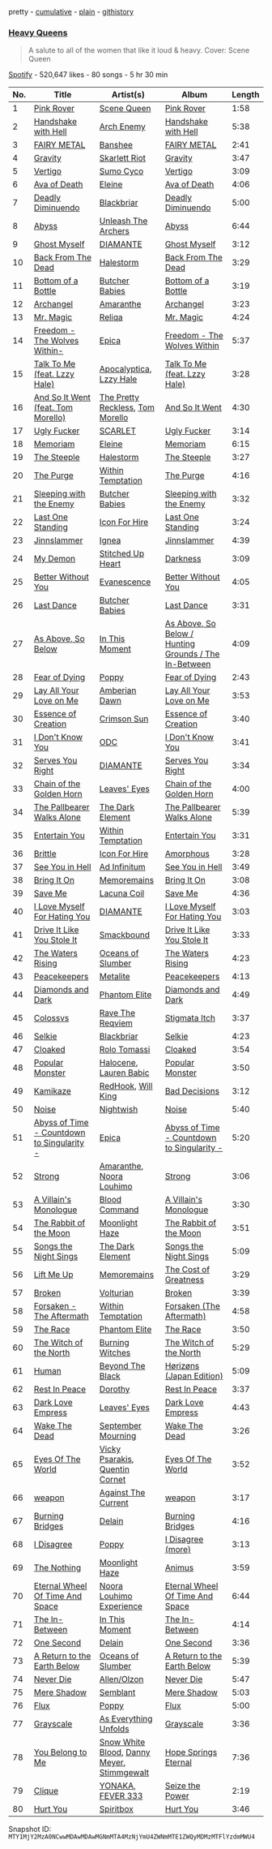 pretty - [cumulative](/playlists/cumulative/37i9dQZF1DWXDJDWnzE39E.md) - [plain](/playlists/plain/37i9dQZF1DWXDJDWnzE39E) - [githistory](https://github.githistory.xyz/mackorone/spotify-playlist-archive/blob/main/playlists/plain/37i9dQZF1DWXDJDWnzE39E)

### [Heavy Queens](https://open.spotify.com/playlist/37i9dQZF1DWXDJDWnzE39E)

> A salute to all of the women that like it loud & heavy\. Cover: Scene Queen

[Spotify](https://open.spotify.com/user/spotify) - 520,647 likes - 80 songs - 5 hr 30 min

| No. | Title | Artist(s) | Album | Length |
|---|---|---|---|---|
| 1 | [Pink Rover](https://open.spotify.com/track/5oqVAub4vyUVoxHXZSP7LR) | [Scene Queen](https://open.spotify.com/artist/6WandyxeDxlcOTwxtnTKP4) | [Pink Rover](https://open.spotify.com/album/6S0LmXm7aFz2dfDJVN1WXq) | 1:58 |
| 2 | [Handshake with Hell](https://open.spotify.com/track/2t5NYzZgq3cf7ck9Eg51ZQ) | [Arch Enemy](https://open.spotify.com/artist/0DCw6lHkzh9t7f8Hb4Z0Sx) | [Handshake with Hell](https://open.spotify.com/album/0NGaiN3rXHa54qJwqzLJLV) | 5:38 |
| 3 | [FAIRY METAL](https://open.spotify.com/track/0DKxrOrnZCgYZkEK4c0lPh) | [Banshee](https://open.spotify.com/artist/0DG7J8Q9Alnt65HJv6owzf) | [FAIRY METAL](https://open.spotify.com/album/6kfLbgw7Urv2Kyd2xSJALA) | 2:41 |
| 4 | [Gravity](https://open.spotify.com/track/5p8MkAxGr7LkiVvtuduiCD) | [Skarlett Riot](https://open.spotify.com/artist/6IN0ZavFCDhKZ2N3NT7E3z) | [Gravity](https://open.spotify.com/album/2WBcy59E3bZDlLXTrZK0AZ) | 3:47 |
| 5 | [Vertigo](https://open.spotify.com/track/1glkXrrq1qC6lhcNijksWb) | [Sumo Cyco](https://open.spotify.com/artist/3rSpnCzb6wtsvZlGkkcHz4) | [Vertigo](https://open.spotify.com/album/2zx6YAkUgWJDY1EyLF28Jc) | 3:09 |
| 6 | [Ava of Death](https://open.spotify.com/track/3PGVf5SlJVHgz0zKC12pmq) | [Eleine](https://open.spotify.com/artist/2L2rV1gDa17HwFcFCWBIAx) | [Ava of Death](https://open.spotify.com/album/3Sya5RIH8NDaJ3X9rhhXdG) | 4:06 |
| 7 | [Deadly Diminuendo](https://open.spotify.com/track/2pegQHGPUESaQVskx8abmD) | [Blackbriar](https://open.spotify.com/artist/6PXQUX3BYTSVj7LcvviOmI) | [Deadly Diminuendo](https://open.spotify.com/album/18IqZIXN29LgCfyOW1eSFl) | 5:00 |
| 8 | [Abyss](https://open.spotify.com/track/6dGSXCf230k3YsEGOvXNAy) | [Unleash The Archers](https://open.spotify.com/artist/6irKXFXk2sPNmHtKqmrfuU) | [Abyss](https://open.spotify.com/album/7FgdN0xNj5EfXUo0falBTN) | 6:44 |
| 9 | [Ghost Myself](https://open.spotify.com/track/1FFuIUSAYyuhT4Myem8tgT) | [DIAMANTE](https://open.spotify.com/artist/6jMXENspOIBHOTQNQDTxsW) | [Ghost Myself](https://open.spotify.com/album/3DvF9spIyVvxXlndS0AR3F) | 3:12 |
| 10 | [Back From The Dead](https://open.spotify.com/track/3HmacKgc27YnAfSwxGVxW2) | [Halestorm](https://open.spotify.com/artist/6om12Ev5ppgoMy3OYSoech) | [Back From The Dead](https://open.spotify.com/album/5djxJJQVLaUMKJlFMjoZg2) | 3:29 |
| 11 | [Bottom of a Bottle](https://open.spotify.com/track/3NmE7kZ70BVawiIw5h438U) | [Butcher Babies](https://open.spotify.com/artist/6FcvjJzvxgybo7Ywsj0hRj) | [Bottom of a Bottle](https://open.spotify.com/album/4wDzDgS3DzXNoFnwVy1yD3) | 3:19 |
| 12 | [Archangel](https://open.spotify.com/track/28aQT80RVsVsD1X98WCew1) | [Amaranthe](https://open.spotify.com/artist/2KaW48xlLnXC2v8tvyhWsa) | [Archangel](https://open.spotify.com/album/3nwMvp5aCT0IUYXNATk4b2) | 3:23 |
| 13 | [Mr\. Magic](https://open.spotify.com/track/0VwhP56nyBybH9WhLhMPrG) | [Reliqa](https://open.spotify.com/artist/1R9eQdiIWCTdMAeIMA3oLK) | [Mr\. Magic](https://open.spotify.com/album/0YyqEjOMn7E0hhSgIrhl1A) | 4:24 |
| 14 | [Freedom \- The Wolves Within\-](https://open.spotify.com/track/5hSnN8wtaGNRgdERMeQIx1) | [Epica](https://open.spotify.com/artist/5HA5aLY3jJV7eimXWkRBBp) | [Freedom \- The Wolves Within](https://open.spotify.com/album/3MVad7SlfyPymJjJ1g6yk9) | 5:37 |
| 15 | [Talk To Me \(feat\. Lzzy Hale\)](https://open.spotify.com/track/00i9VF7sjSaTqblAuKFBDO) | [Apocalyptica](https://open.spotify.com/artist/4Lm0pUvmisUHMdoky5ch2I), [Lzzy Hale](https://open.spotify.com/artist/3Nbau9SoiH72jmJdUTqjOY) | [Talk To Me \(feat\. Lzzy Hale\)](https://open.spotify.com/album/3W8ep9kCGVEf5TLFtRRB2T) | 3:28 |
| 16 | [And So It Went \(feat\. Tom Morello\)](https://open.spotify.com/track/03Szk0skbXqllHkNCVZI9p) | [The Pretty Reckless](https://open.spotify.com/artist/2R57sY41L9XvGPiIgHOaYq), [Tom Morello](https://open.spotify.com/artist/74NBPbyyftqJ4SpDZ4c1Ed) | [And So It Went](https://open.spotify.com/album/3i32UJ5zr5ZEuGbiovsIY3) | 4:30 |
| 17 | [Ugly Fucker](https://open.spotify.com/track/4Nn1QhNCbg405jWYRgIybs) | [SCARLET](https://open.spotify.com/artist/1ezwRjcVcSgr0HNIwRd2CN) | [Ugly Fucker](https://open.spotify.com/album/4XsoXgTq479PpAFbzExxF6) | 3:14 |
| 18 | [Memoriam](https://open.spotify.com/track/0Le2T1wm78Ycrtj7vdrCwG) | [Eleine](https://open.spotify.com/artist/2L2rV1gDa17HwFcFCWBIAx) | [Memoriam](https://open.spotify.com/album/61dUMU9JXCrHEHhXgu3yFC) | 6:15 |
| 19 | [The Steeple](https://open.spotify.com/track/5Mozz7NTj4EYK1d1mdP6I2) | [Halestorm](https://open.spotify.com/artist/6om12Ev5ppgoMy3OYSoech) | [The Steeple](https://open.spotify.com/album/31hmuzbX46koetZMTs5O0o) | 3:27 |
| 20 | [The Purge](https://open.spotify.com/track/6pR3NxgHtficTizsYVRRmX) | [Within Temptation](https://open.spotify.com/artist/3hE8S8ohRErocpkY7uJW4a) | [The Purge](https://open.spotify.com/album/3niQnbWWHiZqnqOHdM9N0U) | 4:16 |
| 21 | [Sleeping with the Enemy](https://open.spotify.com/track/4vzlN6pMehztFUIdNlei1m) | [Butcher Babies](https://open.spotify.com/artist/6FcvjJzvxgybo7Ywsj0hRj) | [Sleeping with the Enemy](https://open.spotify.com/album/3xGmtGuHsGeKBr9mMvAseA) | 3:32 |
| 22 | [Last One Standing](https://open.spotify.com/track/0l9zlXpT3inDwP7pRvnIS7) | [Icon For Hire](https://open.spotify.com/artist/1Jy0lTKAQDnTklKzF0g2o7) | [Last One Standing](https://open.spotify.com/album/09BxkLEcznMDHJ9MWH4FtE) | 3:24 |
| 23 | [Jinnslammer](https://open.spotify.com/track/2AjEKcRXkntPkujLXp6hGD) | [Ignea](https://open.spotify.com/artist/7E7V95LId9MPJ6anIK1qrM) | [Jinnslammer](https://open.spotify.com/album/6W3LQ5tl5c3srkHOjfG7N9) | 4:39 |
| 24 | [My Demon](https://open.spotify.com/track/53Lw9RbJ8JoU4HddmFF9HR) | [Stitched Up Heart](https://open.spotify.com/artist/4XG961Y3fzZF5k2gfpnaNt) | [Darkness](https://open.spotify.com/album/31w55jlg4HsGp2lp9ZgnG9) | 3:09 |
| 25 | [Better Without You](https://open.spotify.com/track/6nFt6XgvvCRweKbD2B3aPa) | [Evanescence](https://open.spotify.com/artist/5nGIFgo0shDenQYSE0Sn7c) | [Better Without You](https://open.spotify.com/album/7rhu8SK2H2Fya2bWx8yPjG) | 4:05 |
| 26 | [Last Dance](https://open.spotify.com/track/6xrsNVrcVdTgoR7ikHWZWX) | [Butcher Babies](https://open.spotify.com/artist/6FcvjJzvxgybo7Ywsj0hRj) | [Last Dance](https://open.spotify.com/album/6Tayomr8QmeU9u0f2GJ0Vt) | 3:31 |
| 27 | [As Above, So Below](https://open.spotify.com/track/0CxrhLohV65mdYOlGX4Zw4) | [In This Moment](https://open.spotify.com/artist/6tbLPxj1uQ6vsRQZI2YFCT) | [As Above, So Below / Hunting Grounds / The In\-Between](https://open.spotify.com/album/2pQDdTHDG50tBGQvF58RuK) | 4:09 |
| 28 | [Fear of Dying](https://open.spotify.com/track/1iJDsSrrVM1GrToPOMnq0e) | [Poppy](https://open.spotify.com/artist/5mlbvTfWUOfDrUIK6dkNzv) | [Fear of Dying](https://open.spotify.com/album/37p6hHok2BlHQ3VjiRGrTt) | 2:43 |
| 29 | [Lay All Your Love on Me](https://open.spotify.com/track/7pQkSNKRQgaN9HdlMvf2NP) | [Amberian Dawn](https://open.spotify.com/artist/01DQQFGEOzbFugH5FcVAgI) | [Lay All Your Love on Me](https://open.spotify.com/album/5vNkP3tfQItCM7PLz52ZAm) | 3:53 |
| 30 | [Essence of Creation](https://open.spotify.com/track/3bBNyJyFq8URxkT4HEH0CV) | [Crimson Sun](https://open.spotify.com/artist/6swg1JhIcRgZCqAHi3MDp9) | [Essence of Creation](https://open.spotify.com/album/3DQp7BgAjsEc0L6ZKnsCjx) | 3:40 |
| 31 | [I Don't Know You](https://open.spotify.com/track/0038p5duwZ3euoTDxmizmF) | [ODC](https://open.spotify.com/artist/1mnVffOIDOAeCLxjZ1jOQj) | [I Don't Know You](https://open.spotify.com/album/3psICZrRJ4DyfrMhzXSStd) | 3:41 |
| 32 | [Serves You Right](https://open.spotify.com/track/1xPlB6cboQgE0C9yVlVc0v) | [DIAMANTE](https://open.spotify.com/artist/6jMXENspOIBHOTQNQDTxsW) | [Serves You Right](https://open.spotify.com/album/1peMzsH0CEKYGcj4t2wdrg) | 3:34 |
| 33 | [Chain of the Golden Horn](https://open.spotify.com/track/2Fn6YAHjuM0Th4L0QCvwUV) | [Leaves' Eyes](https://open.spotify.com/artist/63qODcvBCdG2kTguOJkEqJ) | [Chain of the Golden Horn](https://open.spotify.com/album/7vGhZpOO230V2JKMNYcWXj) | 4:00 |
| 34 | [The Pallbearer Walks Alone](https://open.spotify.com/track/4fGxMI4p6dOxXCutg1vrRx) | [The Dark Element](https://open.spotify.com/artist/4yWabEiTzKShbBiy14Xx7f) | [The Pallbearer Walks Alone](https://open.spotify.com/album/79SHmZSz5FBsx2TAtv4PcC) | 5:39 |
| 35 | [Entertain You](https://open.spotify.com/track/70HVKogWbgiA4XaXa2GowH) | [Within Temptation](https://open.spotify.com/artist/3hE8S8ohRErocpkY7uJW4a) | [Entertain You](https://open.spotify.com/album/5fE1zz1xFy9wRLmruEo9A3) | 3:31 |
| 36 | [Brittle](https://open.spotify.com/track/274jFVlDzqSsUh2PMlsuM7) | [Icon For Hire](https://open.spotify.com/artist/1Jy0lTKAQDnTklKzF0g2o7) | [Amorphous](https://open.spotify.com/album/5my61AdRA8g0oBJjVDXcwB) | 3:28 |
| 37 | [See You in Hell](https://open.spotify.com/track/48hnT1MKDCeRiufK6uCToc) | [Ad Infinitum](https://open.spotify.com/artist/2X3qFQFHkm1sOGo5ppIoSD) | [See You in Hell](https://open.spotify.com/album/20QqdzCbXmdDXgtSerBEgD) | 3:49 |
| 38 | [Bring It On](https://open.spotify.com/track/4ALKHYGCjaRs9NuKVcUeON) | [Memoremains](https://open.spotify.com/artist/59YzmPPL4s9KUfV4kqWYS1) | [Bring It On](https://open.spotify.com/album/5ORHVTkHbZgXHVpOFQS7z8) | 3:08 |
| 39 | [Save Me](https://open.spotify.com/track/02uw1BC34CaOgdnI6hO8Op) | [Lacuna Coil](https://open.spotify.com/artist/4OAddazJM576euUnFSvXSL) | [Save Me](https://open.spotify.com/album/2s9RyhUVacokAqGkGE3rSL) | 4:36 |
| 40 | [I Love Myself For Hating You](https://open.spotify.com/track/10Qt5VgwKIRXK7hZSu9pmX) | [DIAMANTE](https://open.spotify.com/artist/6jMXENspOIBHOTQNQDTxsW) | [I Love Myself For Hating You](https://open.spotify.com/album/5RuAoYEfSDHtCGOaf28LUB) | 3:03 |
| 41 | [Drive It Like You Stole It](https://open.spotify.com/track/74qhamOhw3kR1BCgpCnsiW) | [Smackbound](https://open.spotify.com/artist/0ySxXqivCV6zY7EVbrTDfe) | [Drive It Like You Stole It](https://open.spotify.com/album/7sUt71Y22RFvzGHYFolvaB) | 3:33 |
| 42 | [The Waters Rising](https://open.spotify.com/track/59EXUU1Fde9Lc6QjGotk2B) | [Oceans of Slumber](https://open.spotify.com/artist/2JSza6IRxLr1Ez3wqKd0SY) | [The Waters Rising](https://open.spotify.com/album/58fcRPmN042228TwRVoVsQ) | 4:23 |
| 43 | [Peacekeepers](https://open.spotify.com/track/7pXR2dMRaCpxz5zOrE0lP9) | [Metalite](https://open.spotify.com/artist/18RXUrxy1BYOOvrW0XuFBg) | [Peacekeepers](https://open.spotify.com/album/6n6NSUl6ACzrurerNthgHh) | 4:13 |
| 44 | [Diamonds and Dark](https://open.spotify.com/track/1fNO2fYTMVnadgqF5Aqui7) | [Phantom Elite](https://open.spotify.com/artist/4PJpzyQV2oBuVew8BXjBnX) | [Diamonds and Dark](https://open.spotify.com/album/0REvlMPAOWsiNrjin4bmdw) | 4:49 |
| 45 | [Colossvs](https://open.spotify.com/track/1E1pBWlUty7Fh9BlB5KKZX) | [Rave The Reqviem](https://open.spotify.com/artist/1NcsVSxFdXsnwvE64zV9xX) | [Stigmata Itch](https://open.spotify.com/album/0YN2h97Ec5cgXnquBFOxH7) | 3:37 |
| 46 | [Selkie](https://open.spotify.com/track/7KmOdUvmCw5VQSXRt4qsef) | [Blackbriar](https://open.spotify.com/artist/6PXQUX3BYTSVj7LcvviOmI) | [Selkie](https://open.spotify.com/album/30S5mUJoW5fMUGFNUxSHOE) | 4:23 |
| 47 | [Cloaked](https://open.spotify.com/track/2GIEbKn7RURChEwZooy7TU) | [Rolo Tomassi](https://open.spotify.com/artist/3uHCTHxtg3IVAvhyrYsZvI) | [Cloaked](https://open.spotify.com/album/5y8d5e1d4Gs2fCD6ZBRIId) | 3:54 |
| 48 | [Popular Monster](https://open.spotify.com/track/3BqzUoMXksxJZ0dqtPMiWo) | [Halocene](https://open.spotify.com/artist/1S4xN9nvW5vlFoRBisdxUL), [Lauren Babic](https://open.spotify.com/artist/6nT7RjBCuuggrafnb43vUX) | [Popular Monster](https://open.spotify.com/album/73OBNhPJKktJ2cQFh0x1VC) | 3:50 |
| 49 | [Kamikaze](https://open.spotify.com/track/5ijQMO46fAA1zLF4xVhH4h) | [RedHook](https://open.spotify.com/artist/6OVWDN6Ty6RfnhUJlrYBlI), [Will King](https://open.spotify.com/artist/3g3ei7i91lYAZuV3UWPZgt) | [Bad Decisions](https://open.spotify.com/album/1BrlrOBkf4gZ8NP3tT2JhB) | 3:12 |
| 50 | [Noise](https://open.spotify.com/track/2a3sZJP4uTrNQbj0EdiUuV) | [Nightwish](https://open.spotify.com/artist/2NPduAUeLVsfIauhRwuft1) | [Noise](https://open.spotify.com/album/6gOIHf3Y3W7uTe8ERFYzex) | 5:40 |
| 51 | [Abyss of Time \- Countdown to Singularity \-](https://open.spotify.com/track/6H7dnpIpKtGAzV2BenMBvD) | [Epica](https://open.spotify.com/artist/5HA5aLY3jJV7eimXWkRBBp) | [Abyss of Time \- Countdown to Singularity \-](https://open.spotify.com/album/1eHGtp7HwxcYq6JGcDEbed) | 5:20 |
| 52 | [Strong](https://open.spotify.com/track/3FFjdo3CSKqeGx3nlN0WWv) | [Amaranthe](https://open.spotify.com/artist/2KaW48xlLnXC2v8tvyhWsa), [Noora Louhimo](https://open.spotify.com/artist/1sohI3zY96pI2KJICKOYBA) | [Strong](https://open.spotify.com/album/5wOeEqQPVbXisrwRKmxLBc) | 3:06 |
| 53 | [A Villain's Monologue](https://open.spotify.com/track/1Kp80mQhmtLSJCJwzLrnXP) | [Blood Command](https://open.spotify.com/artist/4WfUbvICLrqPW9rzuNGS1f) | [A Villain's Monologue](https://open.spotify.com/album/6jM1PfqatUmUVUxk0KrXgU) | 3:30 |
| 54 | [The Rabbit of the Moon](https://open.spotify.com/track/7wZtgKnzj7Deq3VWznDQr4) | [Moonlight Haze](https://open.spotify.com/artist/1J9Jg6CEtjR3C4SFXz1elX) | [The Rabbit of the Moon](https://open.spotify.com/album/6q6cX2WLPycQTPKUV79KKS) | 3:51 |
| 55 | [Songs the Night Sings](https://open.spotify.com/track/7iZoDXIunEJkR7nWLxRoQu) | [The Dark Element](https://open.spotify.com/artist/4yWabEiTzKShbBiy14Xx7f) | [Songs the Night Sings](https://open.spotify.com/album/78tux8SHmvu04TZ4Hzocnr) | 5:09 |
| 56 | [Lift Me Up](https://open.spotify.com/track/6ZwpGvNNC9vEzqsrtdRyVk) | [Memoremains](https://open.spotify.com/artist/59YzmPPL4s9KUfV4kqWYS1) | [The Cost of Greatness](https://open.spotify.com/album/0EaobWjAKwyRNMheJL0OMU) | 3:29 |
| 57 | [Broken](https://open.spotify.com/track/0KpIAcKc7fhgZwr29Svk7t) | [Volturian](https://open.spotify.com/artist/1kaSMA4dkMLk11AoMUQdoJ) | [Broken](https://open.spotify.com/album/0KFP8PnNDxR1UHqRGfaztl) | 3:39 |
| 58 | [Forsaken \- The Aftermath](https://open.spotify.com/track/6dzyEj20geKV3Khh0nFqbR) | [Within Temptation](https://open.spotify.com/artist/3hE8S8ohRErocpkY7uJW4a) | [Forsaken \(The Aftermath\)](https://open.spotify.com/album/19sM9PTWBKHos2jARNfe06) | 4:58 |
| 59 | [The Race](https://open.spotify.com/track/6lKyAAxp5Rl7HHoU39AQfS) | [Phantom Elite](https://open.spotify.com/artist/4PJpzyQV2oBuVew8BXjBnX) | [The Race](https://open.spotify.com/album/421Nn2bUhsnMxP1oiV9Q2F) | 3:50 |
| 60 | [The Witch of the North](https://open.spotify.com/track/4Bsaetsm0Ov8D7RvmFckVy) | [Burning Witches](https://open.spotify.com/artist/0eNuNAhL4dW2nvKbSe2mS8) | [The Witch of the North](https://open.spotify.com/album/6SQ4rGkdF2xqaBfLWj78Nn) | 5:29 |
| 61 | [Human](https://open.spotify.com/track/55oKgX5jQ5dKoDaFgdKKWj) | [Beyond The Black](https://open.spotify.com/artist/6swnqiL41Bd4gO2fnAXXrf) | [Hørizøns \(Japan Edition\)](https://open.spotify.com/album/0VwikXNNIS52z30sDyuMBK) | 5:09 |
| 62 | [Rest In Peace](https://open.spotify.com/track/1nx0EzitUaNF08xrQunABp) | [Dorothy](https://open.spotify.com/artist/6IOvhXyk5edbA2DVaeP9Up) | [Rest In Peace](https://open.spotify.com/album/4OVPoCoVpZ9qhhicoabdiE) | 3:37 |
| 63 | [Dark Love Empress](https://open.spotify.com/track/7o3eiEmgW9j7vOotdBcUxY) | [Leaves' Eyes](https://open.spotify.com/artist/63qODcvBCdG2kTguOJkEqJ) | [Dark Love Empress](https://open.spotify.com/album/1dRkb4FLPAg8vWCu0k6TJW) | 4:43 |
| 64 | [Wake The Dead](https://open.spotify.com/track/2Jvrhhgjyy5Tu8S8Is8sFb) | [September Mourning](https://open.spotify.com/artist/3u6jopsj6GeZAHJAmfUxk1) | [Wake The Dead](https://open.spotify.com/album/73Pgfi0hoibHQyesMK8x2R) | 3:26 |
| 65 | [Eyes Of The World](https://open.spotify.com/track/6BQhXq7JHYEEEu9G52UIws) | [Vicky Psarakis](https://open.spotify.com/artist/6wgfKETz8TigbBqevjeAwZ), [Quentin Cornet](https://open.spotify.com/artist/5CvD9cjmaWp8C8oB3HVavl) | [Eyes Of The World](https://open.spotify.com/album/7kxAYpirhF9ov4wHoe6yXn) | 3:52 |
| 66 | [weapon](https://open.spotify.com/track/1MUExGawtk7kNqKaMO28wD) | [Against The Current](https://open.spotify.com/artist/6yhD1KjhLxIETFF7vIRf8B) | [weapon](https://open.spotify.com/album/3MBuWCEWssM1Yc7JmvuYB7) | 3:17 |
| 67 | [Burning Bridges](https://open.spotify.com/track/1fhdqCtbx5ZBmwyDgs5hQB) | [Delain](https://open.spotify.com/artist/6pIRdCtSE5hLFfIfcTAicI) | [Burning Bridges](https://open.spotify.com/album/7EK2E6RqmxSuYjVKaTn8T8) | 4:16 |
| 68 | [I Disagree](https://open.spotify.com/track/61ypvgEm3ovCFbSIq2PsRX) | [Poppy](https://open.spotify.com/artist/5mlbvTfWUOfDrUIK6dkNzv) | [I Disagree \(more\)](https://open.spotify.com/album/0jTjzLGg15C48CJEfZ9pFJ) | 3:13 |
| 69 | [The Nothing](https://open.spotify.com/track/5ax1Vrv2jvRfsWPMjj17qn) | [Moonlight Haze](https://open.spotify.com/artist/1J9Jg6CEtjR3C4SFXz1elX) | [Animus](https://open.spotify.com/album/12eakYiYzvGy3vyG6JcEe8) | 3:59 |
| 70 | [Eternal Wheel Of Time And Space](https://open.spotify.com/track/5iIcD91VQtDPPXRzyUKg1m) | [Noora Louhimo Experience](https://open.spotify.com/artist/3GN2WYCDZUjOFlHMwZjcCA) | [Eternal Wheel Of Time And Space](https://open.spotify.com/album/6zXIyHCsYlwXrL3WL5ZKgz) | 6:44 |
| 71 | [The In\-Between](https://open.spotify.com/track/3zyO75z96PN667L0I7jgwf) | [In This Moment](https://open.spotify.com/artist/6tbLPxj1uQ6vsRQZI2YFCT) | [The In\-Between](https://open.spotify.com/album/6Bt8Eq2zqc6NxAgqRRngC1) | 4:14 |
| 72 | [One Second](https://open.spotify.com/track/6frLIzuYmfTQcfX4khfRZP) | [Delain](https://open.spotify.com/artist/6pIRdCtSE5hLFfIfcTAicI) | [One Second](https://open.spotify.com/album/6cyzwj2z7TDNU9Vhk85w1s) | 3:36 |
| 73 | [A Return to the Earth Below](https://open.spotify.com/track/7wjFG8WltMzLjo8lVC6Rfe) | [Oceans of Slumber](https://open.spotify.com/artist/2JSza6IRxLr1Ez3wqKd0SY) | [A Return to the Earth Below](https://open.spotify.com/album/2vH9KhmMLvlH4DlPtdbB7z) | 5:39 |
| 74 | [Never Die](https://open.spotify.com/track/5nFyBTvOprvEosMaZCGVU9) | [Allen/Olzon](https://open.spotify.com/artist/34W3MmEwZVbj136Xk3G2EK) | [Never Die](https://open.spotify.com/album/3ewJ6ftp5b87dcVoMYbmDI) | 5:47 |
| 75 | [Mere Shadow](https://open.spotify.com/track/76VG6yEGc6asJWoyYoMakJ) | [Semblant](https://open.spotify.com/artist/6XbRGptXH3evQfHCfKCqiO) | [Mere Shadow](https://open.spotify.com/album/5unM9KhVkZwr7oMlRsLo2P) | 5:03 |
| 76 | [Flux](https://open.spotify.com/track/59yzTH5FEyyaDXs5Qo5aq7) | [Poppy](https://open.spotify.com/artist/5mlbvTfWUOfDrUIK6dkNzv) | [Flux](https://open.spotify.com/album/1q959WGOu0ZDfrJnnWRNgD) | 5:00 |
| 77 | [Grayscale](https://open.spotify.com/track/0Y3pzMEX6ZF40dp1RAOrZk) | [As Everything Unfolds](https://open.spotify.com/artist/28IImD2QqPWTQ2cWgOMQNT) | [Grayscale](https://open.spotify.com/album/2nklray2e6vk84ASC20FsK) | 3:36 |
| 78 | [You Belong to Me](https://open.spotify.com/track/55CskTAlGmdKUZb7FHwKpb) | [Snow White Blood](https://open.spotify.com/artist/59QoR8vFlxylSsDczH2TxW), [Danny Meyer](https://open.spotify.com/artist/1hcmqU4ByrfxRKPvohDJKT), [Stimmgewalt](https://open.spotify.com/artist/5kO2EHhesjO3Wit94Q9HfM) | [Hope Springs Eternal](https://open.spotify.com/album/4CIzS1KD1bplHbI2jivWjY) | 7:36 |
| 79 | [Clique](https://open.spotify.com/track/6CVfZfkdd4Jdvg8JnBL6Oy) | [YONAKA](https://open.spotify.com/artist/3Wcyta3gkOdQ4TfY0WyZpu), [FEVER 333](https://open.spotify.com/artist/1B0155rdv175D1tQ8VH7Oy) | [Seize the Power](https://open.spotify.com/album/2QgPGKzoN51qcEzGlHYk7j) | 2:19 |
| 80 | [Hurt You](https://open.spotify.com/track/703T3v8A5aa9QdQ8NlQYlV) | [Spiritbox](https://open.spotify.com/artist/4MzJMcHQBl9SIYSjwWn8QW) | [Hurt You](https://open.spotify.com/album/6pvV3ZiuvBDakRK8TOztgW) | 3:46 |

Snapshot ID: `MTY1MjY2MzA0NCwwMDAwMDAwMGNmMTA4MzNjYmU4ZWNmMTE1ZWQyMDMzMTFlYzdmMWU4`

